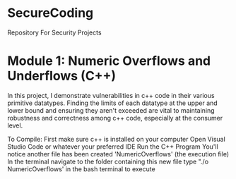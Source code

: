 # SecureCoding
Repository For Security Projects

# Module 1: Numeric Overflows and Underflows (C++)

In this project, I demonstrate vulnerabilities in c++ code in their various primitive datatypes. 
Finding the limits of each datatype at the upper and lower bound and ensuring they aren't exceeded 
are vital to maintaining robustness and correctness among c++ code, especially at the consumer level.

To Compile:
First make sure c++ is installed on your computer
Open Visual Studio Code or whatever your preferred IDE
Run the C++ Program
You'll notice another file has been created 'NumericOverflows' (the execution file)
In the terminal navigate to the folder containing this new file
type "./o NumericOverflows' in the bash terminal to execute
